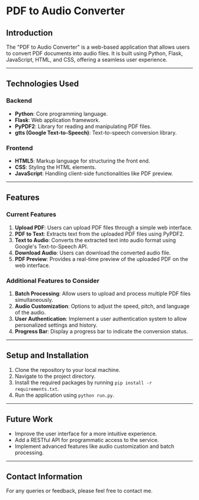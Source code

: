 # PDF to Audio Converter

## Introduction

The "PDF to Audio Converter" is a web-based application that allows users to convert PDF documents into audio files. It is built using Python, Flask, JavaScript, HTML, and CSS, offering a seamless user experience.

---

## Technologies Used

### Backend
- **Python**: Core programming language.
- **Flask**: Web application framework.
- **PyPDF2**: Library for reading and manipulating PDF files.
- **gtts (Google Text-to-Speech)**: Text-to-speech conversion library.

### Frontend
- **HTML5**: Markup language for structuring the front end.
- **CSS**: Styling the HTML elements.
- **JavaScript**: Handling client-side functionalities like PDF preview.

---

## Features

### Current Features
1. **Upload PDF**: Users can upload PDF files through a simple web interface.
2. **PDF to Text**: Extracts text from the uploaded PDF files using PyPDF2.
3. **Text to Audio**: Converts the extracted text into audio format using Google's Text-to-Speech API.
4. **Download Audio**: Users can download the converted audio file.
5. **PDF Preview**: Provides a real-time preview of the uploaded PDF on the web interface.

### Additional Features to Consider
1. **Batch Processing**: Allow users to upload and process multiple PDF files simultaneously.
2. **Audio Customization**: Options to adjust the speed, pitch, and language of the audio.
3. **User Authentication**: Implement a user authentication system to allow personalized settings and history.
4. **Progress Bar**: Display a progress bar to indicate the conversion status.

---

## Setup and Installation

1. Clone the repository to your local machine.
2. Navigate to the project directory.
3. Install the required packages by running `pip install -r requirements.txt`.
4. Run the application using `python run.py`.

---

## Future Work

- Improve the user interface for a more intuitive experience.
- Add a RESTful API for programmatic access to the service.
- Implement advanced features like audio customization and batch processing.

---

## Contact Information

For any queries or feedback, please feel free to contact me. 
